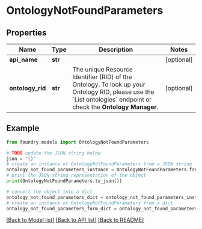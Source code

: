 # OntologyNotFoundParameters

## Properties

Name | Type | Description | Notes
------------ | ------------- | ------------- | -------------
**api_name** | **str** |  | \[optional\]
**ontology_rid** | **str** | The unique Resource Identifier (RID) of the Ontology. To look up your Ontology RID, please use the \`List ontologies\` endpoint or check the **Ontology Manager**.  | \[optional\]

## Example

```python
from foundry.models import OntologyNotFoundParameters

# TODO update the JSON string below
json = "{}"
# create an instance of OntologyNotFoundParameters from a JSON string
ontology_not_found_parameters_instance = OntologyNotFoundParameters.from_json(json)
# print the JSON string representation of the object
print(OntologyNotFoundParameters.to_json())

# convert the object into a dict
ontology_not_found_parameters_dict = ontology_not_found_parameters_instance.to_dict()
# create an instance of OntologyNotFoundParameters from a dict
ontology_not_found_parameters_form_dict = ontology_not_found_parameters.from_dict(ontology_not_found_parameters_dict)
```

[\[Back to Model list\]](../README.md#documentation-for-models) [\[Back to API list\]](../README.md#documentation-for-api-endpoints) [\[Back to README\]](../README.md)
